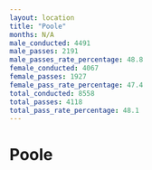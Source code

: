 ```yaml
---
layout: location
title: "Poole"
months: N/A
male_conducted: 4491
male_passes: 2191
male_passes_rate_percentage: 48.8
female_conducted: 4067
female_passes: 1927
female_pass_rate_percentage: 47.4
total_conducted: 8558
total_passes: 4118
total_pass_rate_percentage: 48.1
---
```


# Poole
